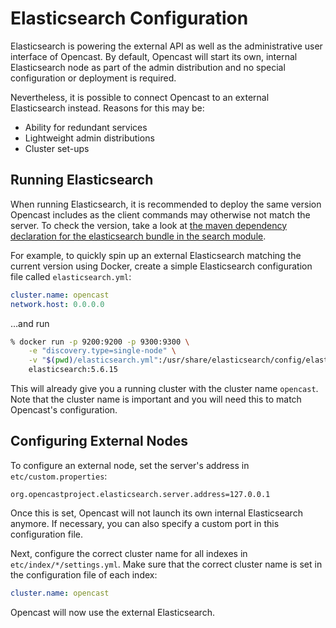 Elasticsearch Configuration
===========================

Elasticsearch is powering the external API as well as the administrative user interface of Opencast. By default,
Opencast will start its own, internal Elasticsearch node as part of the admin distribution and no special configuration
or deployment is required.

Nevertheless, it is possible to connect Opencast to an external Elasticsearch instead. Reasons for this may be:

- Ability for redundant services
- Lightweight admin distributions
- Cluster set-ups


Running Elasticsearch
---------------------

When running Elasticsearch, it is recommended to deploy the same version Opencast includes as the client commands may
otherwise not match the server. To check the version, take a look at [the maven dependency declaration for the
elasticsearch bundle in the search module](https://github.com/opencast/opencast/blob/develop/modules/search/pom.xml).

For example, to quickly spin up an external Elasticsearch matching the current version using Docker, create a simple
Elasticsearch configuration file called `elasticsearch.yml`:

```yml
cluster.name: opencast
network.host: 0.0.0.0
```

…and run

```sh
% docker run -p 9200:9200 -p 9300:9300 \
    -e "discovery.type=single-node" \
    -v "$(pwd)/elasticsearch.yml":/usr/share/elasticsearch/config/elasticsearch.yml \
    elasticsearch:5.6.15
```

This will already give you a running cluster with the cluster name `opencast`. Note that the cluster name is important
and you will need this to match Opencast's configuration.


Configuring External Nodes
--------------------------

To configure an external node, set the server's address in `etc/custom.properties`:

```properties
org.opencastproject.elasticsearch.server.address=127.0.0.1
```

Once this is set, Opencast will not launch its own internal Elasticsearch anymore. If necessary, you can also specify a
custom port in this configuration file.

Next, configure the correct cluster name for all indexes in `etc/index/*/settings.yml`. Make sure that the correct
cluster name is set in the configuration file of each index:

```yml
cluster.name: opencast
```

Opencast will now use the external Elasticsearch.
